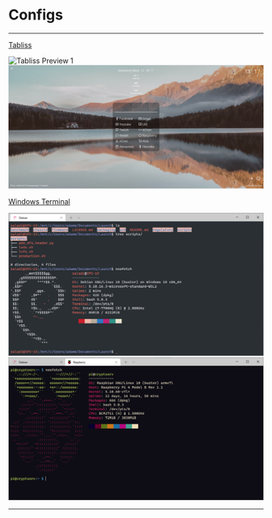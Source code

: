 # Configs #
- - - -

[Tabliss](https://github.com/xmatyas/configs/tree/main/Tabliss)

![Tabliss Preview 1](https://github.com/xmatyas/configs/blob/main/Tabliss/TablissPreview.PNG?raw=true)
![Tabliss Preview 2](https://github.com/xmatyas/configs/blob/main/Tabliss/TablissPreview2.PNG?raw=true)

[Windows Terminal](https://github.com/xmatyas/configs/tree/main/WindowsTerminal)

![Windows Terminal Preview - Debian](https://github.com/xmatyas/configs/blob/main/WindowsTerminal/DebianPreview.png?raw=true)
![Windows Terminal Preview - RPi](https://github.com/xmatyas/configs/blob/main/WindowsTerminal/PiPreview.PNG?raw=true)

- - - -
